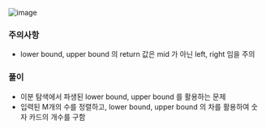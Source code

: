 ![image](https://github.com/user-attachments/assets/a6f75997-5de5-4d1c-b6d2-32eece24ed51)

### 주의사항 
- lower bound, upper bound 의 return 값은 mid 가 아닌 left, right 임을 주의


### 풀이
- 이분 탐색에서 파생된 lower bound, upper bound 를 활용하는 문제
- 입력된 M개의 수를 정렬하고, lower bound, upper bound 의 차를 활용하여 숫자 카드의 개수를 구함